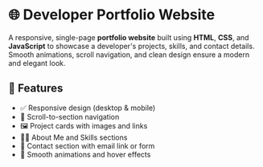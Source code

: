 # 🌐 Developer Portfolio Website

A responsive, single-page **portfolio website** built using **HTML**, **CSS**, and **JavaScript** to showcase a developer's projects, skills, and contact details. Smooth animations, scroll navigation, and clean design ensure a modern and elegant look.


## 📌 Features

- ✅ Responsive design (desktop & mobile)
- 🧭 Scroll-to-section navigation
- 🖼️ Project cards with images and links
- 🧑‍💻 About Me and Skills sections
- 📩 Contact section with email link or form
- 🎨 Smooth animations and hover effects

